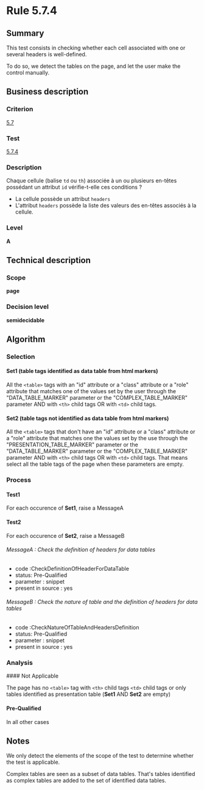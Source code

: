 # Rule 5.7.4
## Summary

This test consists in checking whether each cell associated with one or
several headers is well-defined.

To do so, we detect the tables on the page, and let the user make the control manually.

## Business description

### Criterion

[5.7](http://references.modernisation.gouv.fr/sites/default/files/RGAA3_RC2-1/referentiel_technique.htm#crit-5-7)

### Test

[5.7.4](http://references.modernisation.gouv.fr/sites/default/files/RGAA3_RC2-1/referentiel_technique.htm#test-5-7-4)

### Description

Chaque cellule (balise `td` ou `th`) associ&eacute;e &agrave; un ou plusieurs en-t&ecirc;tes poss&eacute;dant un attribut `id` v&eacute;rifie-t-elle ces conditions ? 
 
 *  La cellule poss&egrave;de un attribut `headers` 
 *  L'attribut `headers` poss&egrave;de la liste des valeurs des en-t&ecirc;tes associ&eacute;s &agrave; la cellule. 

### Level

**A**

## Technical description

### Scope

**page**

### Decision level

**semidecidable**

## Algorithm

### Selection

#### Set1 (table tags identified as data table from html markers)

All the `<table>` tags with an "id" attribute or a "class" attribute or a
"role" attribute that matches one of the values set by the user through
the "DATA_TABLE_MARKER" parameter or the "COMPLEX_TABLE_MARKER" parameter AND with `<th>` child tags OR with `<td>` child tags.

#### Set2 (table tags not identified as data table from html markers)

All the `<table>` tags that don't have an "id" attribute or a "class"
attribute or a "role" attribute that matches one the values set by the
use through the "PRESENTATION_TABLE_MARKER" parameter or the
"DATA_TABLE_MARKER" parameter or the "COMPLEX_TABLE_MARKER" parameter AND with `<th>` child tags OR with `<td>` child tags. That means
select all the table tags of the page when these parameters are empty.

### Process

#### Test1

For each occurence of **Set1**, raise a MessageA

#### Test2

For each occurence of **Set2**, raise a MessageB

###### MessageA : Check the definition of headers for data tables

-   code :CheckDefinitionOfHeaderForDataTable
-   status: Pre-Qualified
-   parameter : snippet
-   present in source : yes

###### MessageB : Check the nature of table and the definition of headers for data tables

-   code :CheckNatureOfTableAndHeadersDefinition
-   status: Pre-Qualified
-   parameter : snippet
-   present in source : yes

### Analysis

#### Not Applicable

The page has no `<table>` tag with `<th>` child
tags `<td>` child tags or only tables identified as presentation table (**Set1** AND **Set2** are empty)

#### Pre-Qualified 

In all other cases

## Notes

We only detect the elements of the scope of the test to determine
whether the test is applicable.

Complex tables are seen as a subset of data tables. That's tables identified as complex tables are added to the set of identified data tables.
